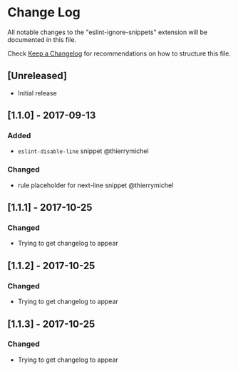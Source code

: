 # Change Log
All notable changes to the "eslint-ignore-snippets" extension will be documented in this file.

Check [Keep a Changelog](http://keepachangelog.com/) for recommendations on how to structure this file.

## [Unreleased]
- Initial release

## [1.1.0] - 2017-09-13
### Added
- `eslint-disable-line` snippet @thierrymichel

### Changed
- rule placeholder for next-line snippet @thierrymichel

## [1.1.1] - 2017-10-25
### Changed
- Trying to get changelog to appear

## [1.1.2] - 2017-10-25
### Changed
- Trying to get changelog to appear

## [1.1.3] - 2017-10-25
### Changed
- Trying to get changelog to appear